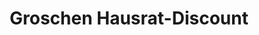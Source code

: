 ---
title: "Groschen Hausrat-Discount"
url: /frohburg/groschen-hausrat-discount/
shop: Kramladen
---